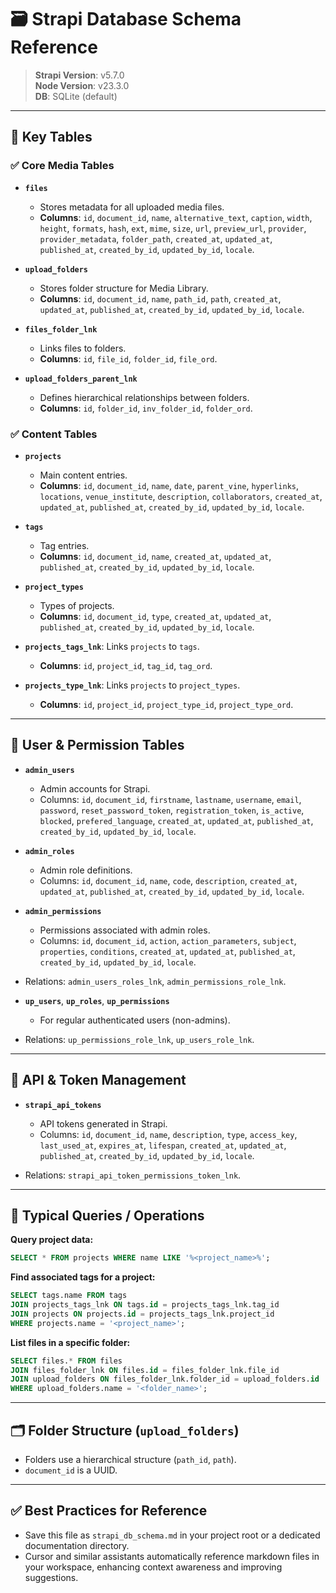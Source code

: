 # 🗃️ Strapi Database Schema Reference

> **Strapi Version**: v5.7.0  
> **Node Version**: v23.3.0  
> **DB**: SQLite (default)

---

## 📌 Key Tables

### ✅ **Core Media Tables**

- **`files`**
  - Stores metadata for all uploaded media files.
  - **Columns**: `id`, `document_id`, `name`, `alternative_text`, `caption`, `width`, `height`, `formats`, `hash`, `ext`, `mime`, `size`, `url`, `preview_url`, `provider`, `provider_metadata`, `folder_path`, `created_at`, `updated_at`, `published_at`, `created_by_id`, `updated_by_id`, `locale`.

- **`upload_folders`**
  - Stores folder structure for Media Library.
  - **Columns**: `id`, `document_id`, `name`, `path_id`, `path`, `created_at`, `updated_at`, `published_at`, `created_by_id`, `updated_by_id`, `locale`.

- **`files_folder_lnk`**
  - Links files to folders.
  - **Columns**: `id`, `file_id`, `folder_id`, `file_ord`.

- **`upload_folders_parent_lnk`**
  - Defines hierarchical relationships between folders.
  - **Columns**: `id`, `folder_id`, `inv_folder_id`, `folder_ord`.

### ✅ **Content Tables**

- **`projects`**
  - Main content entries.
  - **Columns**: `id`, `document_id`, `name`, `date`, `parent_vine`, `hyperlinks`, `locations`, `venue_institute`, `description`, `collaborators`, `created_at`, `updated_at`, `published_at`, `created_by_id`, `updated_by_id`, `locale`.

- **`tags`**
  - Tag entries.
  - **Columns**: `id`, `document_id`, `name`, `created_at`, `updated_at`, `published_at`, `created_by_id`, `updated_by_id`, `locale`.

- **`project_types`**
  - Types of projects.
  - **Columns**: `id`, `document_id`, `type`, `created_at`, `updated_at`, `published_at`, `created_by_id`, `updated_by_id`, `locale`.

- **`projects_tags_lnk`**: Links `projects` to `tags`.
  - **Columns**: `id`, `project_id`, `tag_id`, `tag_ord`.

- **`projects_type_lnk`**: Links `projects` to `project_types`.
  - **Columns**: `id`, `project_id`, `project_type_id`, `project_type_ord`.

---

## 🔑 **User & Permission Tables**

- **`admin_users`**
  - Admin accounts for Strapi.
  - Columns: `id`, `document_id`, `firstname`, `lastname`, `username`, `email`, `password`, `reset_password_token`, `registration_token`, `is_active`, `blocked`, `prefered_language`, `created_at`, `updated_at`, `published_at`, `created_by_id`, `updated_by_id`, `locale`.

- **`admin_roles`**
  - Admin role definitions.
  - Columns: `id`, `document_id`, `name`, `code`, `description`, `created_at`, `updated_at`, `published_at`, `created_by_id`, `updated_by_id`, `locale`.

- **`admin_permissions`**
  - Permissions associated with admin roles.
  - Columns: `id`, `document_id`, `action`, `action_parameters`, `subject`, `properties`, `conditions`, `created_at`, `updated_at`, `published_at`, `created_by_id`, `updated_by_id`, `locale`.

- Relations: `admin_users_roles_lnk`, `admin_permissions_role_lnk`.

- **`up_users`**, **`up_roles`**, **`up_permissions`**
  - For regular authenticated users (non-admins).

- Relations: `up_permissions_role_lnk`, `up_users_role_lnk`.

---

## 📡 **API & Token Management**

- **`strapi_api_tokens`**
  - API tokens generated in Strapi.
  - Columns: `id`, `document_id`, `name`, `description`, `type`, `access_key`, `last_used_at`, `expires_at`, `lifespan`, `created_at`, `updated_at`, `published_at`, `created_by_id`, `updated_by_id`, `locale`.

- Relations: `strapi_api_token_permissions_token_lnk`.

---

## 🎯 **Typical Queries / Operations**

**Query project data:**

```sql
SELECT * FROM projects WHERE name LIKE '%<project_name>%';
```

**Find associated tags for a project:**

```sql
SELECT tags.name FROM tags
JOIN projects_tags_lnk ON tags.id = projects_tags_lnk.tag_id
JOIN projects ON projects.id = projects_tags_lnk.project_id
WHERE projects.name = '<project_name>';
```

**List files in a specific folder:**

```sql
SELECT files.* FROM files
JOIN files_folder_lnk ON files.id = files_folder_lnk.file_id
JOIN upload_folders ON files_folder_lnk.folder_id = upload_folders.id
WHERE upload_folders.name = '<folder_name>';
```

---

## 🗂️ **Folder Structure (`upload_folders`)**

- Folders use a hierarchical structure (`path_id`, `path`).
- `document_id` is a UUID.

---

## ✅ **Best Practices for Reference**

- Save this file as `strapi_db_schema.md` in your project root or a dedicated documentation directory.
- Cursor and similar assistants automatically reference markdown files in your workspace, enhancing context awareness and improving suggestions.
